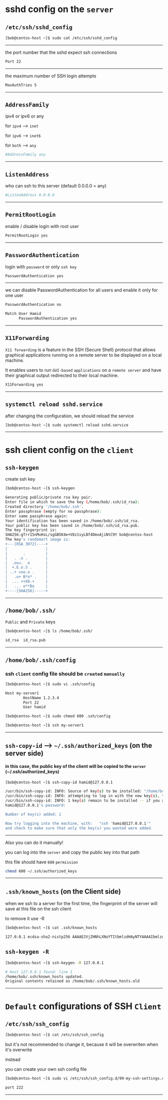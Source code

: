 
# sshd config on the `server`


## `/etc/ssh/sshd_config`


```bash
[bob@centos-host ~]$ sudo cat /etc/ssh/sshd_config 
```

________________________________________________________________________________________________


the port number that the sshd expect ssh connections

```bash
Port 22
```

________________________________________________________________________________________________



the maximum number of SSH login attempts

```bash
MaxAuthTries 5
```

________________________________________________________________________________________________


## `AddressFamily`


ipv4 or ipv6 or any


for `ipv4`      -->      `inet`

for `ipv6`      -->      `inet6`

for `both`      -->      `any`


```bash
#AddressFamily any
```

________________________________________________________________________________________________


## `ListenAddress`


who can ssh to this server (default 0.0.0.0 = any)

```bash
#ListenAddress 0.0.0.0
```

________________________________________________________________________________________________


## `PermitRootLogin`


enable / disable login with root user

```bash
PermitRootLogin yes
```

________________________________________________________________________________________________


## `PasswordAuthentication`


login with `password` or only `ssh key`

```bash
PasswordAuthentication yes
```

________________________________________________________________________________________________


we can disable PasswordAuthentication for all users and enable it only for one user

```bash
PasswordAuthentication no

Match User Hamid
      PasswordAuthentication yes
```

________________________________________________________________________________________________


## `X11Forwarding`

`X11 forwarding` is a feature in the SSH (Secure Shell) protocol that allows graphical applications running on a remote server to be displayed on a local machine.

It enables users to run `GUI-based` `applications` on a `remote server` and have their graphical output redirected to their local machine.

```bash
X11Forwarding yes
```

________________________________________________________________________________________________


## `systemctl reload sshd.service`

after changing the configuration, we should reload the service

```bash
[bob@centos-host ~]$ sudo systemctl reload sshd.service
```

________________________________________________________________________________________________


# ssh client config on the `client`

## `ssh-keygen`

create ssh key

```bash
[bob@centos-host ~]$ ssh-keygen

Generating public/private rsa key pair.
Enter file in which to save the key (/home/bob/.ssh/id_rsa): 
Created directory '/home/bob/.ssh'.
Enter passphrase (empty for no passphrase): 
Enter same passphrase again: 
Your identification has been saved in /home/bob/.ssh/id_rsa.
Your public key has been saved in /home/bob/.ssh/id_rsa.pub.
The key fingerprint is:
SHA256:gTrr15nMvHsL/sgGB5K4e+V8z1syLBf4DmxAjiNtC9Y bob@centos-host
The key's randomart image is:
+---[RSA 3072]----+
|                 |
|       .         |
|   . .o .        |
|  .oo=.  o       |
|  +.E.o.S .      |
| ..+ =oo.o .     |
|   .o+ B*o* .    |
|  ... ++XO.+     |
|   ... o**Bo     |
+----[SHA256]-----+
```

________________________________________________________________________________________________



## `/home/bob/.ssh/`

`Public` and `Private` keys

```bash
[bob@centos-host ~]$ ls /home/bob/.ssh/

id_rsa  id_rsa.pub
```

________________________________________________________________________________________________


## `/home/bob/.ssh/config`

### ssh `client` config file should be `created` `manually`

```bash
[bob@centos-host ~]$ sudo vi .ssh/config

Host my-server1
        HostName 1.2.3.4
        Port 22
        User hamid
```



```bash
[bob@centos-host ~]$ sudo chmod 600 .ssh/config
```


```bash
[bob@centos-host ~]$ ssh my-server1
```

________________________________________________________________________________________________

## `ssh-copy-id` --> `~/.ssh/authorized_keys` (on the server side)


#### in this case, the public key of the client will be copied to the `server` (~/.ssh/authorized_keys)

```bash
[bob@centos-host ~]$ ssh-copy-id hamid@127.0.0.1

/usr/bin/ssh-copy-id: INFO: Source of key(s) to be installed: "/home/bob/.ssh/id_rsa.pub"
/usr/bin/ssh-copy-id: INFO: attempting to log in with the new key(s), to filter out any that are already installed
/usr/bin/ssh-copy-id: INFO: 1 key(s) remain to be installed -- if you are prompted now it is to install the new keys
hamid@127.0.0.1's password: 

Number of key(s) added: 1

Now try logging into the machine, with:   "ssh 'hamid@127.0.0.1'"
and check to make sure that only the key(s) you wanted were added.
```

________________________________________________________________________________________________



Also you can do it manually!

you can log into the `server` and copy the public key into that path

this file should have `600` `permission`

```bash
chmod 600 ~/.ssh/authorized_keys
```

________________________________________________________________________________________________


## `.ssh/known_hosts` (on the Client side)

when we ssh to a server for the first time, the fingerprint of the server will save at this file on the ssh client

to remove it use -R

```bash
[bob@centos-host ~]$ cat .ssh/known_hosts

127.0.0.1 ecdsa-sha2-nistp256 AAAAE2VjZHNhLXNoYTItbmlzdHAyNTYAAAAIbmlzdHAyNTYAAABBBFU81eko9npTtVm3ZEoCZrKAoL7WvcTb1L9BWOc5EdaX+lMoJGkQPMX7SRja7kOymQe4ZBJGqdSg75SzpJtble4=
```



## `ssh-keygen -R`

```bash
[bob@centos-host ~]$ ssh-keygen -R 127.0.0.1

# Host 127.0.0.1 found: line 1
/home/bob/.ssh/known_hosts updated.
Original contents retained as /home/bob/.ssh/known_hosts.old
```

________________________________________________________________________________________________

# `Default` configurations of SSH `Client`

## `/etc/ssh/ssh_config`


```bash
[bob@centos-host ~]$ cat /etc/ssh/ssh_config
```

but it's not recommended to change it, because it will be overwriten when it's overwrite

instead

you can create your own ssh config file


```bash
[bob@centos-host ~]$ sudo vi /etc/ssh/ssh_config.d/99-my-ssh-settings.conf

port 222 
```

________________________________________________________________________________________________
